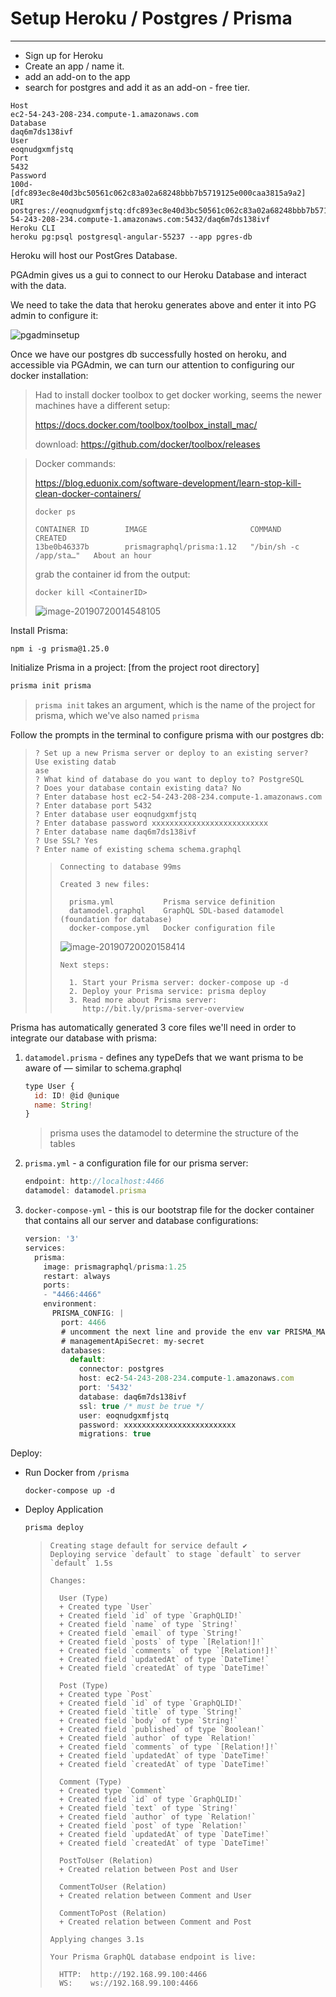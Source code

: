 # Setup Heroku / Postgres / Prisma

---------------------------------

- Sign up for Heroku 
- Create an app / name it. 
- add an add-on to the app
- search for postgres and add it as an add-on - free tier.



```
Host
ec2-54-243-208-234.compute-1.amazonaws.com
Database
daq6m7ds138ivf
User
eoqnudgxmfjstq
Port
5432
Password
100d-[dfc893ec8e40d3bc50561c062c83a02a68248bbb7b5719125e000caa3815a9a2]
URI
postgres://eoqnudgxmfjstq:dfc893ec8e40d3bc50561c062c83a02a68248bbb7b5719125e000caa3815a9a2@ec2-54-243-208-234.compute-1.amazonaws.com:5432/daq6m7ds138ivf
Heroku CLI
heroku pg:psql postgresql-angular-55237 --app pgres-db
```



Heroku will host our PostGres Database.

PGAdmin gives us a gui to connect to our Heroku Database and interact with the data.

We need to take the data that heroku generates above and enter it into PG admin to configure it:



![pgadminsetup](http://ww1.sinaimg.cn/large/006tNc79ly1g568fzfpcgg30yi0rs4qp.gif)



Once we have our postgres db successfully hosted on heroku, and accessible via PGAdmin, we can turn our attention to configuring our docker installation:

> Had to install docker toolbox to get docker working, seems the newer machines have a different setup:
>
> https://docs.docker.com/toolbox/toolbox_install_mac/
>
> download: https://github.com/docker/toolbox/releases



> Docker commands:
>
> https://blog.eduonix.com/software-development/learn-stop-kill-clean-docker-containers/
>
> ```shell
> docker ps
> ```
>
> ```shell
> CONTAINER ID        IMAGE                       COMMAND                  CREATED             
> 13be0b46337b        prismagraphql/prisma:1.12   "/bin/sh -c /app/sta…"   About an hour 
> ```
>
> grab the container id from the output:
>
> ```shell
> docker kill <ContainerID>
> ```
>
> ![image-20190720014548105](http://ww2.sinaimg.cn/large/006tNc79ly1g56972sj2rj30ji06baat.jpg)





Install Prisma:

```shell
npm i -g prisma@1.25.0
```

Initialize Prisma in a project: [from the project root directory]

```js
prisma init prisma
```

> `prisma init` takes an argument, which is the name of the project for prisma, which we've also named `prisma`

Follow the prompts in the terminal to configure prisma with our postgres db:

> ```shell
> ? Set up a new Prisma server or deploy to an existing server? Use existing datab
> ase
> ? What kind of database do you want to deploy to? PostgreSQL
> ? Does your database contain existing data? No
> ? Enter database host ec2-54-243-208-234.compute-1.amazonaws.com
> ? Enter database port 5432
> ? Enter database user eoqnudgxmfjstq
> ? Enter database password xxxxxxxxxxxxxxxxxxxxxxxxxx
> ? Enter database name daq6m7ds138ivf
> ? Use SSL? Yes
> ? Enter name of existing schema schema.graphql
> ```
>
> > ```shell
> > Connecting to database 99ms
> > ```
> >
> > ```shell
> > Created 3 new files:
> > 
> >   prisma.yml           Prisma service definition
> >   datamodel.graphql    GraphQL SDL-based datamodel (foundation for database)
> >   docker-compose.yml   Docker configuration file
> > ```
> >
> > ![image-20190720020158414](http://ww4.sinaimg.cn/large/006tNc79ly1g569nws3j3j30f904dgmr.jpg)
> >
> > ```shell
> > Next steps:
> > 
> >   1. Start your Prisma server: docker-compose up -d
> >   2. Deploy your Prisma service: prisma deploy
> >   3. Read more about Prisma server:
> >      http://bit.ly/prisma-server-overview
> > ```



Prisma has automatically generated 3 core files we'll need in order to integrate our database with prisma:

1. `datamodel.prisma` - defines any typeDefs that we want prisma to be aware of — similar to schema.graphql

   ```js
   type User {
     id: ID! @id @unique
     name: String!
   }
   ```

   > prisma uses the datamodel to determine the structure of the tables

   

2. `prisma.yml` - a configuration file for our prisma server: 

   ```js
   endpoint: http://localhost:4466
   datamodel: datamodel.prisma
   ```

3. `docker-compose-yml` - this is our bootstrap file for the docker container that contains all our server and database configurations:

   ```js
   version: '3'
   services:
     prisma:
       image: prismagraphql/prisma:1.25
       restart: always
       ports:
       - "4466:4466"
       environment:
         PRISMA_CONFIG: |
           port: 4466
           # uncomment the next line and provide the env var PRISMA_MANAGEMENT_API_SECRET=my-secret to activate cluster security
           # managementApiSecret: my-secret
           databases:
             default:
               connector: postgres
               host: ec2-54-243-208-234.compute-1.amazonaws.com
               port: '5432'
               database: daq6m7ds138ivf
               ssl: true /* must be true */
               user: eoqnudgxmfjstq
               password: xxxxxxxxxxxxxxxxxxxxxxxxx
               migrations: true
   
   ```





Deploy:

- Run Docker from `/prisma`

  ```shell
  docker-compose up -d
  ```

- Deploy Application

  ```js
  prisma deploy
  ```

  > ```shell
  > Creating stage default for service default ✔
  > Deploying service `default` to stage `default` to server `default` 1.5s
  > 
  > Changes:
  > 
  >   User (Type)
  >   + Created type `User`
  >   + Created field `id` of type `GraphQLID!`
  >   + Created field `name` of type `String!`
  >   + Created field `email` of type `String!`
  >   + Created field `posts` of type `[Relation!]!`
  >   + Created field `comments` of type `[Relation!]!`
  >   + Created field `updatedAt` of type `DateTime!`
  >   + Created field `createdAt` of type `DateTime!`
  > 
  >   Post (Type)
  >   + Created type `Post`
  >   + Created field `id` of type `GraphQLID!`
  >   + Created field `title` of type `String!`
  >   + Created field `body` of type `String!`
  >   + Created field `published` of type `Boolean!`
  >   + Created field `author` of type `Relation!`
  >   + Created field `comments` of type `[Relation!]!`
  >   + Created field `updatedAt` of type `DateTime!`
  >   + Created field `createdAt` of type `DateTime!`
  > 
  >   Comment (Type)
  >   + Created type `Comment`
  >   + Created field `id` of type `GraphQLID!`
  >   + Created field `text` of type `String!`
  >   + Created field `author` of type `Relation!`
  >   + Created field `post` of type `Relation!`
  >   + Created field `updatedAt` of type `DateTime!`
  >   + Created field `createdAt` of type `DateTime!`
  > 
  >   PostToUser (Relation)
  >   + Created relation between Post and User
  > 
  >   CommentToUser (Relation)
  >   + Created relation between Comment and User
  > 
  >   CommentToPost (Relation)
  >   + Created relation between Comment and Post
  > 
  > Applying changes 3.1s
  > 
  > Your Prisma GraphQL database endpoint is live:
  > 
  >   HTTP:  http://192.168.99.100:4466
  >   WS:    ws://192.168.99.100:4466
  > ```
  
  

